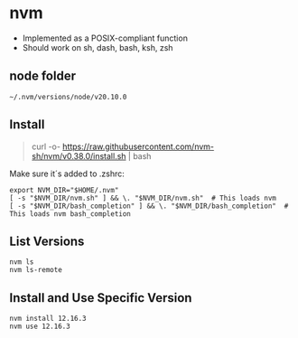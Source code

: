 # nvm
* Implemented as a POSIX-compliant function
* Should work on sh, dash, bash, ksh, zsh

## node folder
```
~/.nvm/versions/node/v20.10.0
```

## Install
> curl -o- https://raw.githubusercontent.com/nvm-sh/nvm/v0.38.0/install.sh | bash

Make sure it´s added to .zshrc:
```
export NVM_DIR="$HOME/.nvm"
[ -s "$NVM_DIR/nvm.sh" ] && \. "$NVM_DIR/nvm.sh"  # This loads nvm
[ -s "$NVM_DIR/bash_completion" ] && \. "$NVM_DIR/bash_completion"  # This loads nvm bash_completion
```

## List Versions
```
nvm ls
nvm ls-remote
```

## Install and Use Specific Version
```
nvm install 12.16.3
nvm use 12.16.3
```
